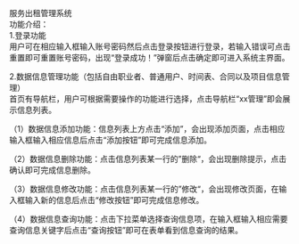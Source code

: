 服务出租管理系统<br/>
功能介绍：<br/>
1.登录功能<br/>
用户可在相应输入框输入账号密码然后点击登录按钮进行登录，若输入错误可点击重置即可重置账号密码，出现“登录成功！”弹窗后点击确定即可进入系统主界面。<br/>

2.数据信息管理功能（包括自由职业者、普通用户、时间表、合同以及项目信息管理）<br/>
首页有导航栏，用户可根据需要操作的功能进行选择，点击导航栏“xx管理”即会展示信息列表。<br/>

（1）数据信息添加功能：信息列表上方点击“添加”，会出现添加页面，点击相应输入框输入相应信息后点击“添加按钮”即可完成信息添加。<br/>

（2）数据信息删除功能：点击信息列表某一行的”删除“，会出现删除提示，点击确认即可完成信息删除。<br/>

（3）数据信息修改功能：点击信息列表某一行的”修改“，会出现修改页面，在输入框输入新的信息后点击“修改按钮”即可完成信息修改。<br/>

（4）数据信息查询功能：点击下拉菜单选择查询信息项，在输入框输入相应需要查询信息关键字后点击“查询按钮”即可在表单看到信息查询的结果。<br/>

